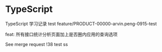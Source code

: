 # TypeScript
TypeScript 学习记录
test feature/PRODUCT-00000-arvin.peng-0915-test  

feat: 所有接口统计分析页面加上是否圈内应用的查询选项

See merge request !38
test
ss